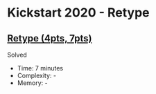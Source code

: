 # Kickstart 2020 - Retype

## [Retype (4pts, 7pts)](https://codingcompetitions.withgoogle.com/kickstart/round/000000000019ff49/000000000043adc7)

Solved

* Time: 7 minutes
* Complexity: -
* Memory: -
